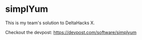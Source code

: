 # simplYum
This is my team's solution to DeltaHacks X. 

Checkout the devpost: https://devpost.com/software/simplyum
